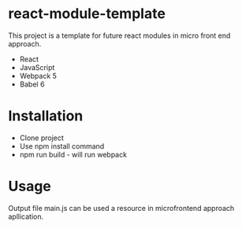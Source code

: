 # react-module-template


This project is a template for future react modules in micro front end approach.

- React
- JavaScript
- Webpack 5
- Babel 6


# Installation
- Clone project
- Use npm install command
- npm run build - will run webpack

# Usage
Output file main.js can be used a resource in microfrontend approach apllication.



